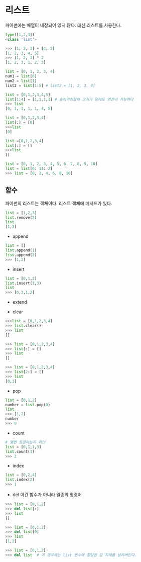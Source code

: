 
# 리스트

파이썬에는 배열이 내장되어 있지 않다. 대신 리스트를 사용한다. 

```python
type([1,2,3])
<class 'list'>
```

```python
>>> [1, 2, 3] + [4, 5]
[1, 2, 3, 4, 5]
>>> [1, 2, 3] * 2
[1, 2, 3, 1, 2, 3]
```

```python
list = [0, 1, 2, 3, 4]
num1 = list[0]
num2 = list[1]
list2 = list[1:5] # list2 = [1, 2, 3, 4]
```

```python
list = [0,1,2,3,4,5]
list[1:4] = [1,1,1,1] # 슬라이싱할때 크기가 달라도 연산이 가능하다
>>> list
[0, 1, 1, 1, 1, 4, 5]
```

```python
list = [0,1,2,3,4]
list[:] = [0]
>>>list
[0]

list =[0,1,2,3,4]
list[:] = []
>>>list
[]
```

```python
list = [0, 1, 2, 3, 4, 5, 6, 7, 8, 9, 10]
list = list[0: 11: 2]
>>> list = [0, 2, 4, 6, 8, 10]
```

## 함수

파이썬의 리스트는 객체이다. 리스트 객체에 메서드가 있다. 

```python
list = [1,2,3]
list.remove(2)
list
[1,3]
```

- append

```python
list = []
list.append(1)
list.append(2)
>>> [1,2]
```
- insert

```python
list = [0,1,2]
list.insert(1,3)
list
>>> [0,3,1,2]
```

- extend

- clear

```python
>>>list = [0,1,2,3,4]
>>> list.clear()
>>> list
[]

>>> list = [0,1,2,3,4]
>>> list[:] = []
>>> list
[]

>>> list = [0,1,2,3,4]
>>> list[2:] = []
>>> list
[0,1]
```
- pop

```python
list = [0,1,2]
number = list.pop(0)
list
>>> [1,2]
number
>>> 0
```

- count

```python
# 몇번 등장하는지 리턴
list = [0,1,1,3]
list.count(1) 
>>> 2
```
- index

```python
list = [0,2,4]
list.index(2)
>>> 1
```

- del
이건 함수가 아니라 일종의 명령어

```python
>>> list = [0,1,2]
>>> del list[:]
>>> list
[]

>>> list = [0,1,2]
>>> del list[0]
>>> list
[1,2]

>>> list = [0,1,2]
>>> del list  # 이 경우에는 list 변수에 할당된 값 자체를 날려버린다. 
```